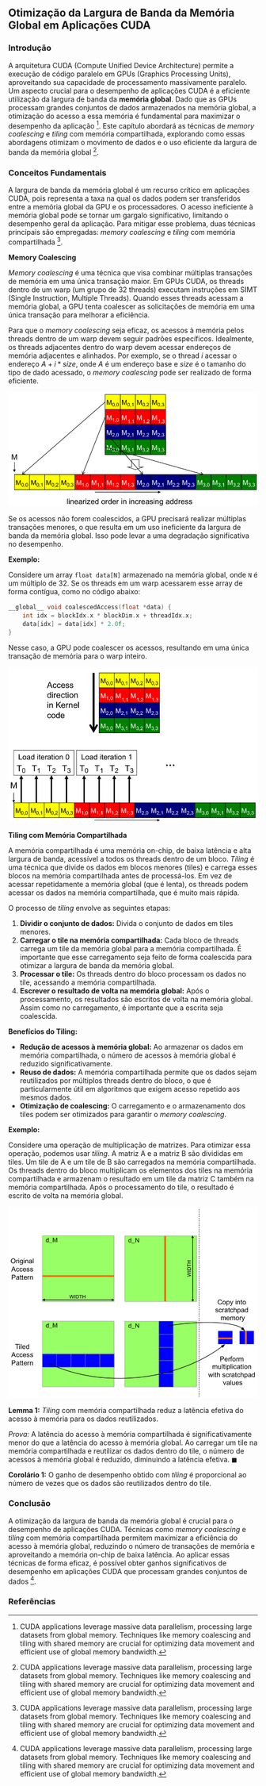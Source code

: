 ## Otimização da Largura de Banda da Memória Global em Aplicações CUDA

### Introdução

A arquitetura CUDA (Compute Unified Device Architecture) permite a execução de código paralelo em GPUs (Graphics Processing Units), aproveitando sua capacidade de processamento massivamente paralelo. Um aspecto crucial para o desempenho de aplicações CUDA é a eficiente utilização da largura de banda da **memória global**. Dado que as GPUs processam grandes conjuntos de dados armazenados na memória global, a otimização do acesso a essa memória é fundamental para maximizar o desempenho da aplicação [^1]. Este capítulo abordará as técnicas de *memory coalescing* e *tiling* com memória compartilhada, explorando como essas abordagens otimizam o movimento de dados e o uso eficiente da largura de banda da memória global [^1].

### Conceitos Fundamentais

A largura de banda da memória global é um recurso crítico em aplicações CUDA, pois representa a taxa na qual os dados podem ser transferidos entre a memória global da GPU e os processadores. O acesso ineficiente à memória global pode se tornar um gargalo significativo, limitando o desempenho geral da aplicação. Para mitigar esse problema, duas técnicas principais são empregadas: *memory coalescing* e *tiling* com memória compartilhada [^1].

**Memory Coalescing**

*Memory coalescing* é uma técnica que visa combinar múltiplas transações de memória em uma única transação maior. Em GPUs CUDA, os threads dentro de um warp (um grupo de 32 threads) executam instruções em SIMT (Single Instruction, Multiple Threads).  Quando esses threads acessam a memória global, a GPU tenta coalescer as solicitações de memória em uma única transação para melhorar a eficiência.

Para que o *memory coalescing* seja eficaz, os acessos à memória pelos threads dentro de um warp devem seguir padrões específicos. Idealmente, os threads adjacentes dentro do warp devem acessar endereços de memória adjacentes e alinhados. Por exemplo, se o thread $i$ acessar o endereço $A + i * size$, onde $A$ é um endereço base e $size$ é o tamanho do tipo de dado acessado, o *memory coalescing* pode ser realizado de forma eficiente.

![Row-major linearization of a 4x4 matrix for efficient memory access in CUDA.](./../images/image1.jpg)

Se os acessos não forem coalescidos, a GPU precisará realizar múltiplas transações menores, o que resulta em um uso ineficiente da largura de banda da memória global.  Isso pode levar a uma degradação significativa no desempenho.

**Exemplo:**

Considere um array `float data[N]` armazenado na memória global, onde `N` é um múltiplo de 32.  Se os threads em um warp acessarem esse array de forma contígua, como no código abaixo:

```c++
__global__ void coalescedAccess(float *data) {
    int idx = blockIdx.x * blockDim.x + threadIdx.x;
    data[idx] = data[idx] * 2.0f;
}
```

Nesse caso, a GPU pode coalescer os acessos, resultando em uma única transação de memória para o warp inteiro.

![Coalesced memory access pattern in CUDA showcasing consecutive threads accessing consecutive memory locations for efficient data transfer.](./../images/image7.jpg)

**Tiling com Memória Compartilhada**

A memória compartilhada é uma memória on-chip, de baixa latência e alta largura de banda, acessível a todos os threads dentro de um bloco.  *Tiling* é uma técnica que divide os dados em blocos menores (tiles) e carrega esses blocos na memória compartilhada antes de processá-los.  Em vez de acessar repetidamente a memória global (que é lenta), os threads podem acessar os dados na memória compartilhada, que é muito mais rápida.

O processo de *tiling* envolve as seguintes etapas:

1.  **Dividir o conjunto de dados:** Divida o conjunto de dados em tiles menores.
2.  **Carregar o tile na memória compartilhada:**  Cada bloco de threads carrega um tile da memória global para a memória compartilhada.  É importante que esse carregamento seja feito de forma coalescida para otimizar a largura de banda da memória global.
3.  **Processar o tile:** Os threads dentro do bloco processam os dados no tile, acessando a memória compartilhada.
4.  **Escrever o resultado de volta na memória global:** Após o processamento, os resultados são escritos de volta na memória global.  Assim como no carregamento, é importante que a escrita seja coalescida.

**Benefícios do Tiling:**

*   **Redução de acessos à memória global:** Ao armazenar os dados em memória compartilhada, o número de acessos à memória global é reduzido significativamente.
*   **Reuso de dados:**  A memória compartilhada permite que os dados sejam reutilizados por múltiplos threads dentro do bloco, o que é particularmente útil em algoritmos que exigem acesso repetido aos mesmos dados.
*   **Otimização de coalescing:** O carregamento e o armazenamento dos tiles podem ser otimizados para garantir o *memory coalescing*.

**Exemplo:**

Considere uma operação de multiplicação de matrizes.  Para otimizar essa operação, podemos usar *tiling*. A matriz A e a matriz B são divididas em tiles. Um tile de A e um tile de B são carregados na memória compartilhada. Os threads dentro do bloco multiplicam os elementos dos tiles na memória compartilhada e armazenam o resultado em um tile da matriz C também na memória compartilhada. Após o processamento do tile, o resultado é escrito de volta na memória global.

![Memory coalescing technique: Transforming non-coalesced global memory access into coalesced access using shared memory tiling.](./../images/image3.jpg)

**Lemma 1:** *Tiling* com memória compartilhada reduz a latência efetiva do acesso à memória para os dados reutilizados.

*Prova:* A latência do acesso à memória compartilhada é significativamente menor do que a latência do acesso à memória global. Ao carregar um tile na memória compartilhada e reutilizar os dados dentro do tile, o número de acessos à memória global é reduzido, diminuindo a latência efetiva. $\blacksquare$

**Corolário 1:** O ganho de desempenho obtido com *tiling* é proporcional ao número de vezes que os dados são reutilizados dentro do tile.

### Conclusão

A otimização da largura de banda da memória global é crucial para o desempenho de aplicações CUDA. Técnicas como *memory coalescing* e *tiling* com memória compartilhada permitem maximizar a eficiência do acesso à memória global, reduzindo o número de transações de memória e aproveitando a memória on-chip de baixa latência. Ao aplicar essas técnicas de forma eficaz, é possível obter ganhos significativos de desempenho em aplicações CUDA que processam grandes conjuntos de dados [^1].

### Referências

[^1]: CUDA applications leverage massive data parallelism, processing large datasets from global memory. Techniques like memory coalescing and tiling with shared memory are crucial for optimizing data movement and efficient use of global memory bandwidth.
<!-- END -->